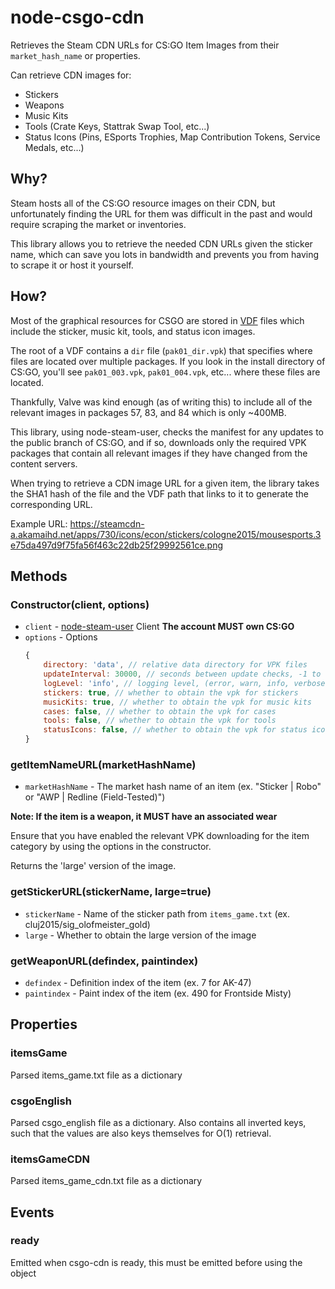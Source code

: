 # node-csgo-cdn

Retrieves the Steam CDN URLs for CS:GO Item Images from their `market_hash_name` or properties.

Can retrieve CDN images for:
* Stickers
* Weapons
* Music Kits
* Tools (Crate Keys, Stattrak Swap Tool, etc...)
* Status Icons (Pins, ESports Trophies, Map Contribution Tokens, Service Medals, etc...)
    

## Why?

Steam hosts all of the CS:GO resource images on their CDN, but unfortunately finding the URL for them was
difficult in the past and would require scraping the market or inventories.

This library allows you to retrieve the needed CDN URLs given the sticker name, which can save you lots in bandwidth
and prevents you from having to scrape it or host it yourself.


## How?

Most of the graphical resources for CSGO are stored in [VDF](https://developer.valvesoftware.com/wiki/VPK_File_Format)
files which include the sticker, music kit, tools, and status icon images.

The root of a VDF contains a `dir` file (`pak01_dir.vpk`) that specifies where files are located over multiple packages. If you look in
the install directory of CS:GO, you'll see `pak01_003.vpk`, `pak01_004.vpk`, etc... where these files are located.

Thankfully, Valve was kind enough (as of writing this) to include all of the relevant images in packages 57, 83, and 84 
which is only ~400MB.

This library, using node-steam-user, checks the manifest for any updates to the public branch of CS:GO, and if so,
downloads only the required VPK packages that contain all relevant images if they have changed from the
content servers.

When trying to retrieve a CDN image URL for a given item, the library takes the SHA1 hash of the file and the VDF
path that links to it to generate the corresponding URL.

Example URL: https://steamcdn-a.akamaihd.net/apps/730/icons/econ/stickers/cologne2015/mousesports.3e75da497d9f75fa56f463c22db25f29992561ce.png

## Methods

### Constructor(client, options)

* `client` - [node-steam-user](https://github.com/DoctorMcKay/node-steam-user) Client **The account MUST own CS:GO**
* `options` - Options
    ```javascript
    {
        directory: 'data', // relative data directory for VPK files
        updateInterval: 30000, // seconds between update checks, -1 to disable auto-updates
        logLevel: 'info', // logging level, (error, warn, info, verbose, debug, silly)
        stickers: true, // whether to obtain the vpk for stickers
        musicKits: true, // whether to obtain the vpk for music kits
        cases: false, // whether to obtain the vpk for cases
        tools: false, // whether to obtain the vpk for tools
        statusIcons: false, // whether to obtain the vpk for status icons
    }
    ```
    
### getItemNameURL(marketHashName)

* `marketHashName` - The market hash name of an item (ex. "Sticker | Robo" or "AWP | Redline (Field-Tested)")

**Note: If the item is a weapon, it MUST have an associated wear**

Ensure that you have enabled the relevant VPK downloading for the item category by using the options in the constructor.

Returns the 'large' version of the image.

### getStickerURL(stickerName, large=true)

* `stickerName` - Name of the sticker path from `items_game.txt` (ex. cluj2015/sig_olofmeister_gold)
* `large` - Whether to obtain the large version of the image


### getWeaponURL(defindex, paintindex)

* `defindex` - Definition index of the item (ex. 7 for AK-47)
* `paintindex` - Paint index of the item (ex. 490 for Frontside Misty)

## Properties

### itemsGame

Parsed items_game.txt file as a dictionary

### csgoEnglish

Parsed csgo_english file as a dictionary. Also contains all inverted keys, such that the values are also keys themselves
for O(1) retrieval.

### itemsGameCDN

Parsed items_game_cdn.txt file as a dictionary

## Events

### ready

Emitted when csgo-cdn is ready, this must be emitted before using the object
